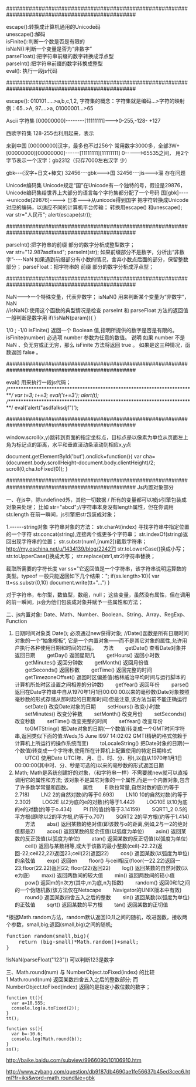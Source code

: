 ################################################################################################

escape():转换成计算机通用的Unicode码  
unescape():解码  
isFinite():判断一个数是否是有限的  
isNaN():判断一个变量是否为“非数字”  
parseFloat():把字符串前缀的数字转换成浮点型  
parseInt():把字符串前缀的数字转换成整型  
eval(): 执行一段js代码  

################################################################################################

escape():
010101.....>a,b,c,1,2,
字符集的概念：字符集就是编码...>字符的映射
例：65..>A,   97....>a,   01000001...>65

Ascii 字符集
[00000000]--------[11111111]--->0-255,-128- +127

西欧字符集
128-255也利用起来，表示

来到中国
[00000000]汉字，最多也不过256个
常用数字3000多，全部3W+
[00000000][00000000]------[11111111][11111111]
0----->65535之间，
用2个字节表示一个汉字：gb2312（只存7000左右汉字 少）  

gbk---(汉字+日文+棒文)
32456---gbk--->国
32456---jis--->淄
存在问题

Unicode编码集
Unicode规定“国”在Unicode有一个独特的号，假设是29876，
Unicode编码集给世界上大部分的语言每个字符集都分配了一个号码
国[gbk]----->unicode[29876]----> 日本--->从unicode得到国字
把字符转换成Unicode对应的编码，以适应不同的计算机平台传输；
转换用escape() 和unescape();
var str="人民币";
alert(escape(str));




################################################################################################

parseInt():把字符串的前缀 部分的数字分析成整型数字；  
var str="12.987asdfasd";
parseInt(str);
如果前缀部分不是数字，分析出“非数字”----NaN
如果遇到前缀部分有小数的情况，舍弃小数点后面的部分，保留整数部分；
parseFloat：把字符串的   前缀 部分的数字分析成浮点型；


################################################################################################

NaN--->一个特殊变量，代表非数字；
isNaN() 用来判断某个变量为“非数字”，NaN  
//isNaN():使用这个函数的典型情况是检查 parseInt 和 parseFloat 方法的返回值
一般判断是数字用     if(!isNaN(param)){   }

1/0 ;   -1/0
isFinite()
返回一个 Boolean 值,指明所提供的数字是否是有限的。
isFinite(number)
必选项 number 参数为任意的数值。
说明
如果 number 不是 NaN 、负无穷或正无穷，那么 isFinite 方法将返回 true 。 如果是这三种情况，函数返回 false 。



################################################################################################

eval()  用来执行一段js代码；
/*************************************************************************_/
var t=3;
t+=3;
eval('t+=3');
alert(t);
/**_***********************************************************************/
eval('alert("asdfalksdjf")');

################################################################################################

window.scroll(x,y)跳转到页面的指定坐标点，目标点是以像素为单位从页面左上角为标记点的距离，水平和垂直滚动条滚动到相应x,y点

document.getElementById('but').onclick=function(){
    var cha=(document.body.scrollHeight-document.body.clientHeight)/2;
    scroll(0,cha.toFixed(0));
}



################################################################################################
Js内置对象部分

一、在js中，除undefined外，其他一切数据  /  所有的变量都可以被js引擎包装成对象来处理；
比如 str="abcd";//字符串本身没有length属性，但在你调用str.length
在前一瞬间，js引擎把str包装成对象；

1.------string对象
字符串对象的方法：
str.charAt(index) 寻找字符串中指定位置的一个字符
str.concat(string),连接两个或更多个字符串；
str.indexOf(string)返回出现字符串的位置；
str.substr(num1,[num2])截取字符串；
http://my.oschina.net/u/1434139/blog/224271
str.toLowerCase()换成小写；
str.toUpperCase()换成大写；
str.replace(str1,str2)字符串替换；

截取所需要的字符长度
var ss="它返回值是一个字符串，该字符串说明运算数的类型。typeof 一般只能返回如下几个结果：";
if(ss.length>10){
var tt=ss.substr(0,10)
document.write(tt+"...")
}

对于字符串，布尔型，数值型，数组，null；
这些变量，虽然没有属性，但在调用的前一瞬间，js会为他们包装成对象并赋予一些属性和方法；

二、js内置对象:
Date、Math、Number、Boolean、String、Array、RegExp、Function
1.  日期时间对象类  Date();   必须通过new获得对象;
   //Date()函数是所有日期时间对象的一个“抽象模板”,
   它是一个内置对象——而不是其它对象的属性,允许用户执行各种使用日期和时间的过程。
   　方法
   　　getDate() 查看Date对象并返回日期
   　　getDay() 返回星期几
   　　getHours() 返回小时数
   　　getMinutes() 返回分钟数
   　　getMonth() 返回月份值
   　　getSeconds() 返回秒数
   　　getTime() 返回完整的时间
   　　getTimezoneOffset() 返回时区偏差值(格林威治平均时间与运行脚本的计算机所处时区设置之间相差的分钟数)
   　　getYear() 返回年份
   　　parse() 返回在Date字符串中自从1970年1月1日00:00:00以来的毫秒数(Date对象按照毫秒数的形式存储从那时起的日期和时间)但是注意,该方法当前不能正确运行
   　　setDate() 改变Date对象的日期
   　　setHours() 改变小时数
   　　setMinutes() 改变分钟数
   　　setMonth() 改变月份
   　　setSeconds() 改变秒数
   　　setTime() 改变完整的时间
   　　setYear() 改变年份
   　　toGMTString() 把Date对象的日期(一个数值)转变成一个GMT时间字符串,返回类似下面的值:Weds,15 June l997 14:02:02 GMT(精确的格式依赖于计算机上所运行的操作系统而变)
   　　toLocaleString() 把Date对象的日期(一个数值)转变成一个字符串,使用所在计算机上配置使用的特定日期格式
   　　UTC() 使用Date UTC(年、月、日、时、分、秒),以自从1970年1月1日00:00:00(其中时、分、秒是可选的)以来的毫秒数的形式返回日期
2.  Math;     Math是系统创建好的对象，（和字符串一样）不需要就new就可以直接调用它的属性和方法;
   该对象不是其它对象的一个属性,而是一个内置对象,包含了许多数学常量和函数。
   　　属性
   　　E 欧拉常量,自然对数的底(约等于2.718)
   　　LN2 2的自然对数(约等于0.693)
   　　LN10 10的自然对数(约等于2.302)
   　　LOG2E 以2为底的e的对数(约等于1.442)
   　　LOG10E 以10为底的e的对数(约等于o.434)
   　　PI ∏的值(约等于3.14159)
   　　SQRT1_2 0.5的平方根(即l除以2的平方根,约等于o.707)
   　　SQRT2 2的平方根(约等于1.414)
   　　方法
   　　abs() 返回某数的绝对值(即该数与o的距离,例如,2与一2的绝对值都是2)
   　　acos() 返回某数的反余弦值(以弧度为单位)
   　　asin() 返回某数的反正弦值(以弧度为单位)
   　　atan() 返回某数的反正切值(以弧度为单位)
   　　ceil() 返回与某数相等,或大于该数的最小整数(ceil(-22.22)返回-22;ceil22,22)返回23;ceil(22)返回22)
   　　cos() 返回某数(以弧度为单位)的余弦值
   　　exp() 返回en
   　　floor() 与ceil相反(floor(一22.22)返回一23;floor(22.22)返回22; floor(22)返回22)
   　　log() 返回某数的自然对数(以e为底)
   　　max() 返回两数间的较大值
   　　min() 返回两数间的较小值
   　　pow() 返回m的n次方(其中,m为底,n为指数)
   　　random() 返回0和1之间的一个伪随机数(该方法仅在Netscape
   　　Navigator的UNIX版本中有效)
   　　round() 返回某数四舍五入之后的整数
   　　sin() 返回某数(以弧度为单位)的正弦值
   　　sqrt() 返回某数的平方根
   　　tan() 返回某数的正切值

*根据Math.random方法，random默认返回(0,1)之间的随机，改进函数，接收两个参数，small,big;返回(small,big)之间的随机;

<pre>function random(small,big){
    return (big-small)*Math.random()+small;
}</pre>


!isNaN(parseFloat("123"))    可以判断123是数字

三、Math.round(num) 与 NumberObject.toFixed(index)  的比较
1.Math.round(num) 返回某数四舍五入之后的整数部分;
   而 NumberObject.toFixed(index) 返回的是指定小数位数的数字；

```
function tt(){
  var a=10.555;
  console.log(a.toFixed(2));
}
tt();

function ss(){
  var b=-10.6;
  console.log(Math.round(b));
}
ss();
```

http://baike.baidu.com/subview/9966090/10106910.htm

http://www.zybang.com/question/db9187db4690ae1fe56637b45ed3cec6.html?fr=iks&word=math.round&ie=gbk
